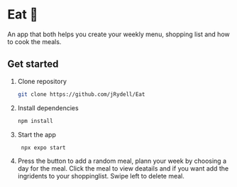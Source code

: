 # Eat 🍴
An app that both helps you create your weekly menu, shopping list and how to cook the meals.

## Get started

1. Clone repository
   ```bash
   git clone https://github.com/jRydell/Eat
   ```
2. Install dependencies

   ```bash
   npm install
   ```
3. Start the app

   ```bash
    npx expo start
   ```

4. Press the button to add a random meal, plann your week by choosing a day for the meal. Click the meal to view deatails and if  you want add the ingridents to your shoppinglist. Swipe left to delete meal.

